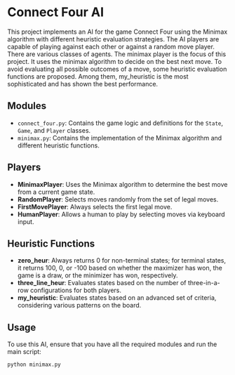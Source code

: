 # Connect Four AI

This project implements an AI for the game Connect Four using the Minimax algorithm with different heuristic evaluation strategies. The AI players are capable of playing against each other or against a random move player. There are various classes of agents. The minimax player is the focus of this project. It uses the minimax algorithm to decide on the best next move. To avoid evaluating all possible outcomes of a move, some heuristic evaluation functions are proposed. Among them, my_heuristic is the most sophisticated and has shown the best performance.

## Modules

- `connect_four.py`: Contains the game logic and definitions for the `State`, `Game`, and `Player` classes.
- `minimax.py`: Contains the implementation of the Minimax algorithm and different heuristic functions.

## Players

- **MinimaxPlayer**: Uses the Minimax algorithm to determine the best move from a current game state.
- **RandomPlayer**: Selects moves randomly from the set of legal moves.
- **FirstMovePlayer**: Always selects the first legal move.
- **HumanPlayer**: Allows a human to play by selecting moves via keyboard input.

## Heuristic Functions

- **zero_heur**: Always returns 0 for non-terminal states; for terminal states, it returns 100, 0, or -100 based on whether the maximizer has won, the game is a draw, or the minimizer has won, respectively.
- **three_line_heur**: Evaluates states based on the number of three-in-a-row configurations for both players.
- **my_heuristic**: Evaluates states based on an advanced set of criteria, considering various patterns on the board.

## Usage

To use this AI, ensure that you have all the required modules and run the main script:

```bash
python minimax.py
